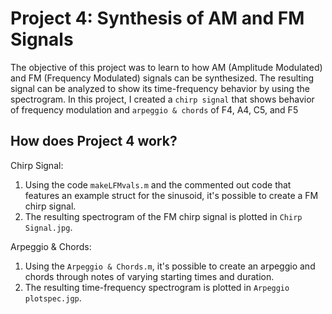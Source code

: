 # Project 4: Synthesis of AM and FM Signals 

The objective of this project was to learn to how AM (Amplitude Modulated) and FM (Frequency Modulated) signals can be synthesized. The resulting signal can be analyzed to show its time-frequency behavior by using the spectrogram. In this project, I created a `chirp signal` that shows behavior of frequency modulation and `arpeggio & chords` of F4, A4, C5, and F5

## How does Project 4 work? 

Chirp Signal: 
  1. Using the code `makeLFMvals.m` and the commented out code that features an example struct for the sinusoid, it's possible to create a FM chirp signal. 
  2. The resulting spectrogram of the FM chirp signal is plotted in `Chirp Signal.jpg`. 

Arpeggio & Chords: 
  1. Using the `Arpeggio & Chords.m`, it's possible to create an arpeggio and chords through notes of varying starting times and duration. 
  2. The resulting time-frequency spectrogram is plotted in `Arpeggio plotspec.jgp`.
